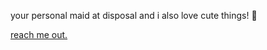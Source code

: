 your personal maid at disposal and i also love cute things! 🎀

[reach me out.](https://yoshi.moe)

<!---
Yoshikazuuu/Yoshikazuuu is a ✨ special ✨ repository because its `README.md` (this file) appears on your GitHub profile.
You can click the Preview link to take a look at your changes.
--->
